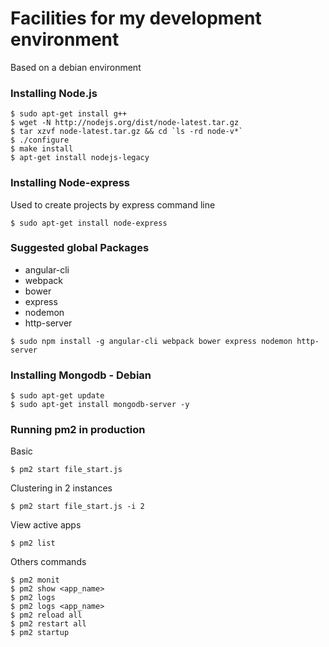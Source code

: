 # Facilities for my development environment 

Based on a debian environment

### Installing Node.js

```console
$ sudo apt-get install g++
$ wget -N http://nodejs.org/dist/node-latest.tar.gz
$ tar xzvf node-latest.tar.gz && cd `ls -rd node-v*`
$ ./configure
$ make install
$ apt-get install nodejs-legacy
```

### Installing Node-express

Used to create projects by express command line

```console
$ sudo apt-get install node-express
```

### Suggested global Packages

  - angular-cli
  - webpack
  - bower
  - express
  - nodemon
  - http-server
  
```console
$ sudo npm install -g angular-cli webpack bower express nodemon http-server
```

### Installing Mongodb - Debian

```console
$ sudo apt-get update  
$ sudo apt-get install mongodb-server -y 
```
### Running pm2 in production

Basic

```console
$ pm2 start file_start.js
```
Clustering in 2 instances

```console
$ pm2 start file_start.js -i 2
```
View active apps

```console
$ pm2 list
```

Others commands

```console
$ pm2 monit
$ pm2 show <app_name>
$ pm2 logs
$ pm2 logs <app_name>
$ pm2 reload all
$ pm2 restart all
$ pm2 startup
```
